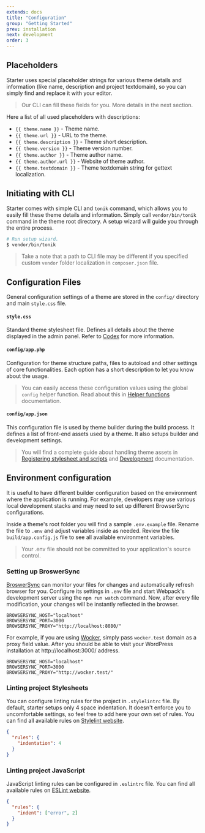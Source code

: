 ```yaml
---
extends: docs
title: "Configuration"
group: "Getting Started"
prev: installation
next: development
order: 3
---
```


## Placeholders

Starter uses special placeholder strings for various theme details and information (like name, description and project textdomain), so you can simply find and replace it with your editor.

> Our CLI can fill these fields for you. More details in the next section.

Here a list of all used placeholders with descriptions:

- `{{ theme.name }}` - Theme name.
- `{{ theme.url }}` - URL to the theme.
- `{{ theme.description }}` - Theme short description.
- `{{ theme.version }}` - Theme version number.
- `{{ theme.author }}` - Theme author name.
- `{{ theme.author.url }}` - Website of theme author.
- `{{ theme.textdomain }}` - Theme textdomain string for gettext localization.

## Initiating with CLI

Starter comes with simple CLI and `tonik` command, which allows you to easily fill these theme details and information. Simply call `vendor/bin/tonik` command in the theme root directory. A setup wizard will guide you through the entire process.

```bash
# Run setup wizard.
$ vendor/bin/tonik
```

> Take a note that a path to CLI file may be different if you specified custom `vendor` folder localization in `composer.json` file.

## Configuration Files

General configuration settings of a theme are stored in the `config/` directory and main `style.css` file.

#### `style.css`

Standard theme stylesheet file. Defines all details about the theme displayed in the admin panel. Refer to [Codex](https://codex.wordpress.org/Theme_Development#Theme_Stylesheet) for more information.

#### `config/app.php`

Configuration for theme structure paths, files to autoload and other settings of core functionalities. Each option has a short description to let you know about the usage.

> You can easily access these configuration values using the global `config` helper function. Read about this in [Helper functions](/theme/docs/helper-functions/) documentation.

#### `config/app.json`

This configuration file is used by theme builder during the build process. It defines a list of front-end assets used by a theme. It also setups builder and development settings.

> You will find a complete guide about handling theme assets in [Registering stylesheet and scripts](/theme/docs/registering-stylesheets-and-scripts/) and [Development](/theme/docs/development/) documentation.

## Environment configuration

It is useful to have different builder configuration based on the environment where the application is running. For example, developers may use various local development stacks and may need to set up different BrowserSync configurations.

Inside a theme's root folder you will find a sample `.env.example` file. Rename the file to `.env` and adjust variables inside as needed. Review the file `build/app.config.js` file to see all available environment variables.

> Your .env file should not be committed to your application's source control.

### Setting up BroswerSync

[BroswerSync](//browsersync.io/) can monitor your files for changes and automatically refresh browser for you. Configure its settings in `.env` file and start Webpack's development server using the `npm run watch` command. Now, after every file modification, your changes will be instantly reflected in the browser.

```
BROWSERSYNC_HOST="localhost"
BROWSERSYNC_PORT=3000
BROWSERSYNC_PROXY="http://localhost:8080/"
```

For example, if you are using [Wocker](//wckr.github.io/), simply pass `wocker.test` domain as a proxy field value. After you should be able to visit your WordPress installation at http://localhost:3000/ address.

```
BROWSERSYNC_HOST="localhost"
BROWSERSYNC_PORT=3000
BROWSERSYNC_PROXY="http://wocker.test/"
```

### Linting project Stylesheets

You can configure linting rules for the project in `.stylelintrc` file. By default, starter setups only 4 space indentation. It doesn't enforce you to uncomfortable settings, so feel free to add here your own set of rules. You can find all available rules on [Stylelint website](//stylelint.io/user-guide/rules/).

```json
{
  "rules": {
    "indentation": 4
  }
}
```

### Linting project JavaScript

JavaScript linting rules can be configured in `.eslintrc` file. You can find all available rules on [ESLint website](//eslint.org/docs/rules/).

```json
{
  "rules": {
    "indent": ["error", 2]
  }
}
```